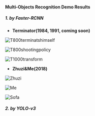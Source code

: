 
#### **Multi-Objects Recognition Demo Results**

##### 1. by Faster-RCNN

- **Terminator(1984, 1991, coming soon)**

![T800terminatshimself](https://raw.githubusercontent.com/mikelu-shanghai/mikelu-shanghai.github.io/master/Multi-Objects%20Recognition/byFaster-RCNN/terminator-1.png)

![T800shootingpolicy](https://raw.githubusercontent.com/mikelu-shanghai/mikelu-shanghai.github.io/master/Multi-Objects%20Recognition/byFaster-RCNN/terminator-2.png)

![T1000transform](https://raw.githubusercontent.com/mikelu-shanghai/mikelu-shanghai.github.io/master/Multi-Objects%20Recognition/byFaster-RCNN/terminator-3.png)

- **Zhuzi&Me(2018)**

![Zhuzi](https://raw.githubusercontent.com/mikelu-shanghai/mikelu-shanghai.github.io/master/Multi-Objects%20Recognition/byFaster-RCNN/zhuzi%26me-1.png)

![Me](https://raw.githubusercontent.com/mikelu-shanghai/mikelu-shanghai.github.io/master/Multi-Objects%20Recognition/byFaster-RCNN/zhuzi%26me-2.png)

![Sofa](https://raw.githubusercontent.com/mikelu-shanghai/mikelu-shanghai.github.io/master/Multi-Objects%20Recognition/byFaster-RCNN/zhuzi%26me-3.png)


##### 2. by YOLO-v3




